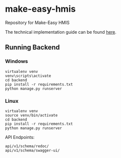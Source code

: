 # make-easy-hmis
Repository for Make-Easy HMIS

The technical implementation guide can be found [here](https://drive.google.com/drive/folders/1YjqVylXmq7H-xYRadxENCc-8_zBcDrpp?usp=sharing).


## Running Backend
### Windows
```
virtualenv venv
venv\scripts\activate
cd backend
pip install -r requirements.txt
python manage.py runserver
```

### Linux
```
virtualenv venv
source venv/bin/activate
cd backend
pip install -r requirements.txt
python manage.py runserver
```

API Endpoints:
```
api/v1/schema/redoc/
api/v1/schema/swagger-ui/
```